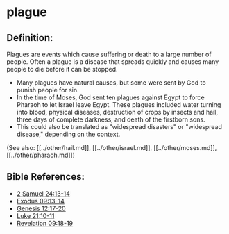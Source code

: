 # plague #

## Definition: ##

Plagues are events which cause suffering or death to a large number of people. Often a plague is a disease that spreads quickly and causes many people to die before it can be stopped.

* Many plagues have natural causes, but some were sent by God to punish people for sin.
* In the time of Moses, God sent ten plagues against Egypt to force Pharaoh to let Israel leave Egypt. These plagues included water turning into blood, physical diseases, destruction of crops by insects and hail, three days of complete darkness, and death of the firstborn sons.
* This could also be translated as "widespread disasters" or "widespread disease," depending on the context.

(See also: [[../other/hail.md]], [[../other/israel.md]], [[../other/moses.md]], [[../other/pharaoh.md]])

## Bible References: ##

* [2 Samuel 24:13-14](en/tn/2sa/help/24/13)
* [Exodus 09:13-14](en/tn/exo/help/09/13)
* [Genesis 12:17-20](en/tn/gen/help/12/17)
* [Luke 21:10-11](en/tn/luk/help/21/10)
* [Revelation 09:18-19](en/tn/rev/help/09/18)